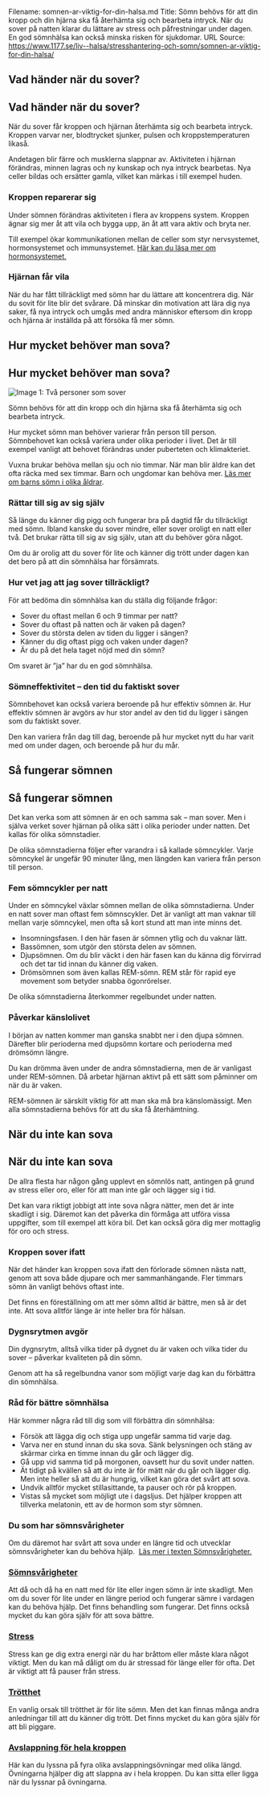 Filename: somnen-ar-viktig-for-din-halsa.md
Title: Sömn behövs för att din kropp och din hjärna ska få återhämta sig och bearbeta intryck. När du sover på natten klarar du lättare av stress och påfrestningar under dagen. En god sömnhälsa kan också minska risken för sjukdomar.
URL Source: https://www.1177.se/liv--halsa/stresshantering-och-somn/somnen-ar-viktig-for-din-halsa/

Vad händer när du sover?
------------------------

Vad händer när du sover?
------------------------

När du sover får kroppen och hjärnan återhämta sig och bearbeta intryck. Kroppen varvar ner, blodtrycket sjunker, pulsen och kroppstemperaturen likaså.

Andetagen blir färre och musklerna slappnar av. Aktiviteten i hjärnan förändras, minnen lagras och ny kunskap och nya intryck bearbetas. Nya celler bildas och ersätter gamla, vilket kan märkas i till exempel huden.

### Kroppen reparerar sig

Under sömnen förändras aktiviteten i flera av kroppens system. Kroppen ägnar sig mer åt att vila och bygga upp, än åt att vara aktiv och bryta ner.

Till exempel ökar kommunikationen mellan de celler som styr nervsystemet, hormonsystemet och immunsystemet. [Här kan du läsa mer om hormonsystemet.](https://www.1177.se/liv--halsa/sa-fungerar-kroppen/hormonsystemet/)

### Hjärnan får vila

När du har fått tillräckligt med sömn har du lättare att koncentrera dig. När du sovit för lite blir det svårare. Då minskar din motivation att lära dig nya saker, få nya intryck och umgås med andra människor eftersom din kropp och hjärna är inställda på att försöka få mer sömn.

Hur mycket behöver man sova?
----------------------------

Hur mycket behöver man sova?
----------------------------

![Image 1: Två personer som sover](https://www.1177.se/globalassets/1177/nationell/media/fotografier/halsa/livsstil-och-mat/livsstil/somn1.jpg?saved=2025-02-20+09:10&preset=low-res)

Sömn behövs för att din kropp och din hjärna ska få återhämta sig och bearbeta intryck.

Hur mycket sömn man behöver varierar från person till person. Sömnbehovet kan också variera under olika perioder i livet. Det är till exempel vanligt att behovet förändras under puberteten och klimakteriet.

Vuxna brukar behöva mellan sju och nio timmar. När man blir äldre kan det ofta räcka med sex timmar. Barn och ungdomar kan behöva mer. [Läs mer om barns sömn i olika åldrar](https://www.1177.se/barn--gravid/att-ta-hand-om-barn/barns-somn/barns-somn-i-olika-aldrar/).

### Rättar till sig av sig själv

Så länge du känner dig pigg och fungerar bra på dagtid får du tillräckligt med sömn. Ibland kanske du sover mindre, eller sover oroligt en natt eller två. Det brukar rätta till sig av sig själv, utan att du behöver göra något.

Om du är orolig att du sover för lite och känner dig trött under dagen kan det bero på att din sömnhälsa har försämrats.

### Hur vet jag att jag sover tillräckligt?

För att bedöma din sömnhälsa kan du ställa dig följande frågor:

*   Sover du oftast mellan 6 och 9 timmar per natt?
*   Sover du oftast på natten och är vaken på dagen?
*   Sover du största delen av tiden du ligger i sängen?
*   Känner du dig oftast pigg och vaken under dagen?
*   Är du på det hela taget nöjd med din sömn?

Om svaret är ”ja” har du en god sömnhälsa.

### Sömneffektivitet – den tid du faktiskt sover

Sömnbehovet kan också variera beroende på hur effektiv sömnen är. Hur effektiv sömnen är avgörs av hur stor andel av den tid du ligger i sängen som du faktiskt sover.

Den kan variera från dag till dag, beroende på hur mycket nytt du har varit med om under dagen, och beroende på hur du mår. 

Så fungerar sömnen
------------------

Så fungerar sömnen
------------------

Det kan verka som att sömnen är en och samma sak – man sover. Men i själva verket sover hjärnan på olika sätt i olika perioder under natten. Det kallas för olika sömnstadier.

De olika sömnstadierna följer efter varandra i så kallade sömncykler. Varje sömncykel är ungefär 90 minuter lång, men längden kan variera från person till person.

### Fem sömncykler per natt

Under en sömncykel växlar sömnen mellan de olika sömnstadierna. Under en natt sover man oftast fem sömnscykler. Det är vanligt att man vaknar till mellan varje sömncykel, men ofta så kort stund att man inte minns det.

*   Insomningsfasen. I den här fasen är sömnen ytlig och du vaknar lätt.
*   Bassömnen, som utgör den största delen av sömnen.
*   Djupsömnen. Om du blir väckt i den här fasen kan du känna dig förvirrad och det tar tid innan du känner dig vaken.
*   Drömsömnen som även kallas REM-sömn. REM står för rapid eye movement som betyder snabba ögonrörelser.

De olika sömnstadierna återkommer regelbundet under natten.

### Påverkar känslolivet

I början av natten kommer man ganska snabbt ner i den djupa sömnen. Därefter blir perioderna med djupsömn kortare och perioderna med drömsömn längre.

Du kan drömma även under de andra sömnstadierna, men de är vanligast under REM-sömnen. Då arbetar hjärnan aktivt på ett sätt som påminner om när du är vaken.

REM-sömnen är särskilt viktig för att man ska må bra känslomässigt. Men alla sömnstadierna behövs för att du ska få återhämtning.

När du inte kan sova
--------------------

När du inte kan sova
--------------------

De allra flesta har någon gång upplevt en sömnlös natt, antingen på grund av stress eller oro, eller för att man inte går och lägger sig i tid.

Det kan vara riktigt jobbigt att inte sova några nätter, men det är inte skadligt i sig. Däremot kan det påverka din förmåga att utföra vissa uppgifter, som till exempel att köra bil. Det kan också göra dig mer mottaglig för oro och stress.

### Kroppen sover ifatt

När det händer kan kroppen sova ifatt den förlorade sömnen nästa natt, genom att sova både djupare och mer sammanhängande. Fler timmars sömn än vanligt behövs oftast inte.

Det finns en föreställning om att mer sömn alltid är bättre, men så är det inte. Att sova alltför länge är inte heller bra för hälsan.

### Dygnsrytmen avgör 

Din dygnsrytm, alltså vilka tider på dygnet du är vaken och vilka tider du sover – påverkar kvaliteten på din sömn.

Genom att ha så regelbundna vanor som möjligt varje dag kan du förbättra din sömnhälsa.

### Råd för bättre sömnhälsa

Här kommer några råd till dig som vill förbättra din sömnhälsa:

*   Försök att lägga dig och stiga upp ungefär samma tid varje dag.
*   Varva ner en stund innan du ska sova. Sänk belysningen och stäng av skärmar cirka en timme innan du går och lägger dig.
*   Gå upp vid samma tid på morgonen, oavsett hur du sovit under natten.
*   Ät tidigt på kvällen så att du inte är för mätt när du går och lägger dig. Men inte heller så att du är hungrig, vilket kan göra det svårt att sova.
*   Undvik alltför mycket stillasittande, ta pauser och rör på kroppen.
*   Vistas så mycket som möjligt ute i dagsljus. Det hjälper kroppen att tillverka melatonin, ett av de hormon som styr sömnen.

### Du som har sömnsvårigheter

Om du däremot har svårt att sova under en längre tid och utvecklar sömnsvårigheter kan du behöva hjälp.  [Läs mer i texten Sömnsvårigheter.](https://www.1177.se/liv--halsa/stresshantering-och-somn/somnsvarigheter/)

### [Sömnsvårigheter](https://www.1177.se/liv--halsa/stresshantering-och-somn/somnsvarigheter/)

Att då och då ha en natt med för lite eller ingen sömn är inte skadligt. Men om du sover för lite under en längre period och fungerar sämre i vardagen kan du behöva hjälp. Det finns behandling som fungerar. Det finns också mycket du kan göra själv för att sova bättre.

### [Stress](https://www.1177.se/liv--halsa/stresshantering-och-somn/stress/)

Stress kan ge dig extra energi när du har bråttom eller måste klara något viktigt. Men du kan må dåligt om du är stressad för länge eller för ofta. Det är viktigt att få pauser från stress.

### [Trötthet](https://www.1177.se/liv--halsa/stresshantering-och-somn/trotthet/)

En vanlig orsak till trötthet är för lite sömn. Men det kan finnas många andra anledningar till att du känner dig trött. Det finns mycket du kan göra själv för att bli piggare.

### [Avslappning för hela kroppen](https://www.1177.se/liv--halsa/stresshantering-och-somn/avslappning-for-hela-kroppen/)

Här kan du lyssna på fyra olika avslappningsövningar med olika längd. Övningarna hjälper dig att slappna av i hela kroppen. Du kan sitta eller ligga när du lyssnar på övningarna.
